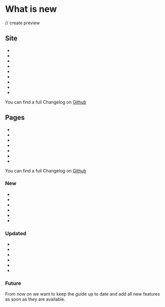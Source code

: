 # What is new
// create preview
## Site

-
-
-
-
-
-
-
-
-

You can find a full Changelog on [Github]()

## Pages

-
-
-
-
-
-
-

You can find a full Changelog on [Github]()

### New

-
-
-
-
-
-


### Updated

-
-
-
-
-
-

### Future

From now on we want to keep the guide up to date and add all new features as soon as they are available.